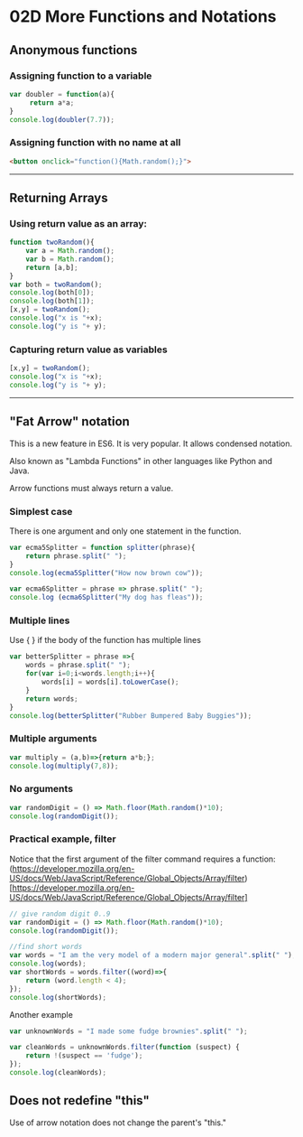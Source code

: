 # 02D More Functions and Notations

## Anonymous functions

### Assigning function to a variable

```javascript
var doubler = function(a){
     return a*a;
}
console.log(doubler(7.7));
```
### Assigning function with no name at all

```html
<button onclick="function(){Math.random();}">
```

---

## Returning Arrays

### Using return value as an array:

```javascript
function twoRandom(){
    var a = Math.random();
    var b = Math.random();
    return [a,b];
}
var both = twoRandom();
console.log(both[0]);
console.log(both[1]);
[x,y] = twoRandom();
console.log("x is "+x);
console.log("y is "+ y);
```
### Capturing return value as variables

```javascript
[x,y] = twoRandom();
console.log("x is "+x);
console.log("y is "+ y);
```

---

## "Fat Arrow" notation

This is a new feature in ES6.  It is very popular.  It allows condensed notation.

Also known as "Lambda Functions" in other languages like Python and Java.

Arrow functions must always return a value.

### Simplest case

There is one argument and only one statement in the function.
```javascript
var ecma5Splitter = function splitter(phrase){
    return phrase.split(" ");
}
console.log(ecma5Splitter("How now brown cow"));

var ecma6Splitter = phrase => phrase.split(" ");
console.log (ecma6Splitter("My dog has fleas"));
```
### Multiple lines

Use { } if the body of the function has multiple lines

```JavaScript
var betterSplitter = phrase =>{
    words = phrase.split(" ");
    for(var i=0;i<words.length;i++){
        words[i] = words[i].toLowerCase();
    }
    return words;
}
console.log(betterSplitter("Rubber Bumpered Baby Buggies"));
```

### Multiple arguments

```javascript
var multiply = (a,b)=>{return a*b;};
console.log(multiply(7,8));
```

### No arguments
```javascript
var randomDigit = () => Math.floor(Math.random()*10);
console.log(randomDigit());
```

### Practical example, filter

Notice that the first argument of the filter command requires a function: (https://developer.mozilla.org/en-US/docs/Web/JavaScript/Reference/Global_Objects/Array/filter)[https://developer.mozilla.org/en-US/docs/Web/JavaScript/Reference/Global_Objects/Array/filter]

```javaScript
// give random digit 0..9
var randomDigit = () => Math.floor(Math.random()*10);
console.log(randomDigit());

//find short words
var words = "I am the very model of a modern major general".split(" ");
console.log(words);
var shortWords = words.filter((word)=>{
    return (word.length < 4);
});
console.log(shortWords);
```
Another example

```javascript
var unknownWords = "I made some fudge brownies".split(" ");

var cleanWords = unknownWords.filter(function (suspect) {
    return !(suspect == 'fudge');
});
console.log(cleanWords);
```

## Does not redefine "this"

Use of arrow notation does not change the parent's "this."  

